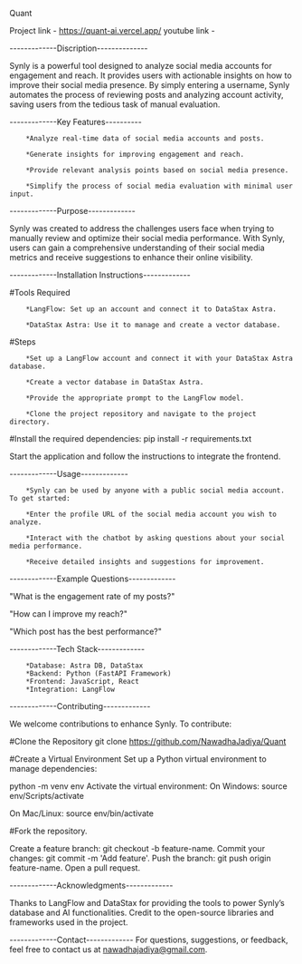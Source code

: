 Quant

Project link - https://quant-ai.vercel.app/
youtube link - 

-------------Discription--------------

Synly is a powerful tool designed to analyze social media accounts for engagement and reach. It provides users with actionable insights on how to improve their social media presence. By simply entering a username, Synly automates the process of reviewing posts and analyzing account activity, saving users from the tedious task of manual evaluation.

-------------Key Features----------

        *Analyze real-time data of social media accounts and posts.

        *Generate insights for improving engagement and reach.

        *Provide relevant analysis points based on social media presence.

        *Simplify the process of social media evaluation with minimal user input.

-------------Purpose-------------

Synly was created to address the challenges users face when trying to manually review and optimize their social media performance. With Synly, users can gain a comprehensive understanding of their social media metrics and receive suggestions to enhance their online visibility.

-------------Installation Instructions-------------

#Tools Required

        *LangFlow: Set up an account and connect it to DataStax Astra.

        *DataStax Astra: Use it to manage and create a vector database.

#Steps

        *Set up a LangFlow account and connect it with your DataStax Astra database.

        *Create a vector database in DataStax Astra.

        *Provide the appropriate prompt to the LangFlow model.

        *Clone the project repository and navigate to the project directory.


#Install the required dependencies:
        pip install -r requirements.txt

Start the application and follow the instructions to integrate the frontend.

-------------Usage-------------

        *Synly can be used by anyone with a public social media account. To get started:

        *Enter the profile URL of the social media account you wish to analyze.

        *Interact with the chatbot by asking questions about your social media performance.

        *Receive detailed insights and suggestions for improvement.

-------------Example Questions-------------

"What is the engagement rate of my posts?"

"How can I improve my reach?"

"Which post has the best performance?"

-------------Tech Stack-------------

        *Database: Astra DB, DataStax
        *Backend: Python (FastAPI Framework)
        *Frontend: JavaScript, React
        *Integration: LangFlow

-------------Contributing-------------

We welcome contributions to enhance Synly. To contribute:

#Clone the Repository
git clone https://github.com/NawadhaJadiya/Quant

#Create a Virtual Environment
Set up a Python virtual environment to manage dependencies:

python -m venv env
Activate the virtual environment: 
On Windows:
source env/Scripts/activate

On Mac/Linux:
source env/bin/activate

#Fork the repository.

Create a feature branch: git checkout -b feature-name.
Commit your changes: git commit -m 'Add feature'.
Push the branch: git push origin feature-name.
Open a pull request.

-------------Acknowledgments-------------

Thanks to LangFlow and DataStax for providing the tools to power Synly’s database and AI functionalities.
Credit to the open-source libraries and frameworks used in the project.

-------------Contact-------------
For questions, suggestions, or feedback, feel free to contact us at nawadhajadiya@gmail.com.